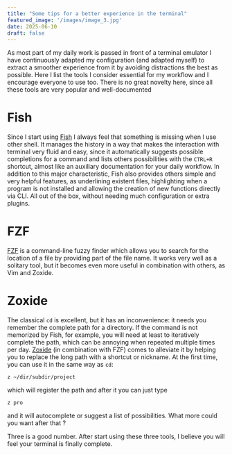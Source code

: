 ```yaml
---
title: "Some tips for a better experience in the terminal"
featured_image: '/images/image_3.jpg'
date: 2025-06-10
draft: false
---
```


As most part of my daily work is passed in front of a terminal emulator I have continuously adapted my configuration (and adapted myself) to extract a smoother experience from it by avoiding distractions the best as possible. Here I list the tools I consider essential for my workflow and I encourage everyone to use too. There is no great novelty here, since all these tools are very popular and well-documented

# Fish

Since I start using [Fish](https://fishshell.com/) I always feel that something is missing when I use other shell. It manages the history in a way that makes the interaction with terminal very fluid and easy, since it automatically suggests possible completions for a command and lists others possibilities with the `CTRL+R` shortcut, almost like an auxiliary documentation for your daily workflow. In addition to this major characteristic, Fish also provides others simple and very helpful features, as underlining existent files, highlighting when a program is not installed and allowing the creation of new functions directly via CLI. All out of the box, without needing much configuration or extra plugins. 


# FZF

[FZF](https://junegunn.github.io/fzf/) is a command-line fuzzy finder which allows you to search for the location of a file by providing part of the file name. It works very well as a solitary tool, but it becomes even more useful in combination with others, as Vim and Zoxide. 

# Zoxide

The classical `cd` is excellent, but it has an inconvenience: it needs you remember the complete path for a directory. If the command is not memorized by Fish, for example, you will need at least to iteratively complete the path, which can be annoying when repeated multiple times per day. [Zoxide](https://crates.io/crates/zoxide) (in combination with FZF) comes to alleviate it by helping you to replace the long path with a shortcut or nickname. At the first time, you can use it in the same way as `cd`: 
```
z ~/dir/subdir/project
```
which will register the path and after it you can just type
```
z pro
```
and it will autocomplete or suggest a list of possibilities. What more could you want after that ?

Three is a good number. After start using these three tools, I believe you will feel your terminal is finally complete.
